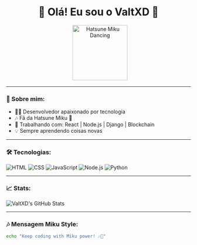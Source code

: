 <h1 align="center">🌱 Olá! Eu sou o ValtXD 🌱</h1>

<p align="center">
  <img src="https://media.tenor.com/mTjZpMIjz8MAAAAi/hatsune-miku-chibi.gif" alt="Hatsune Miku Dancing" width="150"/>
</p>

---

### 🎤 Sobre mim:

- 👨‍💻 Desenvolvedor apaixonado por tecnologia
- 🎶 Fã da Hatsune Miku 💙
- 🚀 Trabalhando com: React | Node.js | Django | Blockchain
- 💡 Sempre aprendendo coisas novas

---

### 🛠️ Tecnologias:

![HTML](https://img.shields.io/badge/HTML-E34F26?style=flat-square&logo=html5&logoColor=white)
![CSS](https://img.shields.io/badge/CSS-1572B6?style=flat-square&logo=css3&logoColor=white)
![JavaScript](https://img.shields.io/badge/JavaScript-F7DF1E?style=flat-square&logo=javascript&logoColor=black)
![Node.js](https://img.shields.io/badge/Node.js-339933?style=flat-square&logo=nodedotjs&logoColor=white)
![Python](https://img.shields.io/badge/Python-3776AB?style=flat-square&logo=python&logoColor=white)

---

### 📈 Stats:

![ValtXD's GitHub Stats](https://github-readme-stats.vercel.app/api?username=ValtXD&show_icons=true&theme=tokyonight)

---

### 🎶 Mensagem Miku Style:

```bash
echo "Keep coding with Miku power! 🎶💙"

